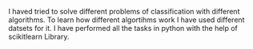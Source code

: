 I haved tried to solve different problems of classification with different algorithms. 
To learn how different algortihms work I have used different datsets for it.
I have performed all the tasks in python with the help of scikitlearn Library.
